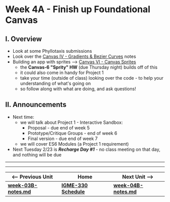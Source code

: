 # Week 4A - Finish up Foundational Canvas

## I. Overview

- Look at some Phyllotaxis submissions
- Look over the [Canvas IV - Gradients & Bezier Curves](https://github.com/tonethar/IGME-330-Master/blob/master/notes/canvas-4.md) notes
- Building an app with sprites --> [Canvas VI - Canvas Sprites](https://github.com/tonethar/IGME-330-Master/blob/master/notes/canvas-6.md)
  - the **Canvas-6 "Sprity" HW** (due Thursday night) builds off of this
  - it could also come in handy for Project 1
  - take your time (outside of class) looking over the code - to help your understanding of what's going on
  - so follow along with what are doing, and ask questions!

## II. Announcements
- Next time:
  - we will talk about Project 1 - Interactive Sandbox:
    - Proposal - due end of week 5
    - Prototype/Critique Groups - end of week 6
    - Final version - due end of week 7
  - we will cover ES6 Modules (a Project 1 requirement)
- Next Tuesday 2/23 is ***Recharge Day #1*** - no class meeting on that day, and nothing will be due

<!--
- Any questions on [Canvas III - Transformations](https://github.com/tonethar/IGME-330-Master/blob/master/notes/canvas-3.md)?
  - Optional Transforms Review for you to try on your own - [HW-try-it.md](https://github.com/tonethar/IGME-330-Master/blob/master/notes/HW-try-it.md)  (not HW, it was optional)
  - Something to try for fun, if you want, some starter code for a Krustry the Clown Clock - [Demo - Canvas Clock](https://github.com/tonethar/IGME-330-Master/blob/master/notes/demo-canvas-clock.md)

- On your own, if you think it will help you on Project 1, take a look at some more canvas resources (but you don't have to yet!):
  - [Canvas V - Drawing images & Blending Modes](https://github.com/tonethar/IGME-330-Master/blob/master/notes/canvas-5.md) (we will be looking at this 4B)
  - [Canvas VI - Sprites & Radio Buttons](https://github.com/tonethar/IGME-330-Master/blob/master/notes/canvas-6.md) (we will be looking at this 5A)
- Question: *Are canvas transforms, gradients and bezier curves required on Project 1?* Nope! (But they are on Project 2!)
- Review some of the [Project 1 - Interactive Sandbox](../projects/project-1.md) prototypes:
  - Time allowing, share your project with your classroom neighbors and get some feedback

-->

<hr><hr>

| <-- Previous Unit | Home | Next Unit -->
| --- | --- | --- 
| [**week-03B-notes.md**](week-03B-notes.md)     |  [**IGME-330 Schedule**](../schedule.md) | [**week-04B-notes.md**](week-04B-notes.md)
